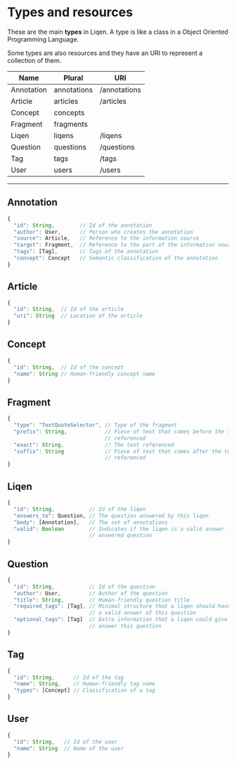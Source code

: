 # Types and resources

These are the main **types** in Liqen. A type is like a class in a Object Oriented Programming Language.

Some types are also resources and they have an URI to represent a collection of them.

Name       | Plural       | URI
-----------|--------------|--------
Annotation | annotations  | /annotations
Article    | articles     | /articles
Concept    | concepts     |
Fragment   | fragments    |
Liqen      | liqens       | /liqens
Question   | questions    | /questions
Tag        | tags         | /tags
User       | users        | /users

---

## Annotation

```js
{
  "id": String,        // Id of the annotation
  "author": User,      // Person who creates the annotation
  "source": Article,   // Reference to the information source
  "target": Fragment,  // Reference to the part of the information source
  "tags": [Tag],       // Tags of the annotation
  "concept": Concept   // Semantic classification of the annotation
}
```

## Article

```js
{
  "id": String,  // Id of the article
  "uri": String  // Location of the article
}
```

## Concept

```js
{
  "id": String,  // Id of the concept
  "name": String // Human-friendly concept name
}
```

## Fragment

```js
{
  "type": "TextQuoteSelector", // Type of the fragment
  "prefix": String,            // Piece of text that comes before the text
                               // referenced
  "exact": String,             // The text referenced
  "suffix": String             // Piece of text that comes after the text
                               // referenced
}
```

## Liqen

```js
{
  "id": String,           // Id of the liqen
  "answers_to": Question, // The question answered by this liqen
  "body": [Annotation],   // The set of annotations
  "valid": Boolean        // Indicates if the liqen is a valid answer for the 
                          // answered question
}
```

## Question

```js
{
  "id": String,           // Id of the question
  "author": User,         // Author of the question
  "title": String,        // Human-friendly question title
  "required_tags": [Tag], // Minimal structure that a liqen should have to be 
                          // a valid answer of this question
  "optional_tags": [Tag]  // Extra information that a liqen could give to 
                          // answer this question
}
```

## Tag

```js
{
  "id": String,      // Id of the tag
  "name": String,    // Human-friendly tag name
  "types": [Concept] // Classification of a tag
}
```

## User

```js
{
  "id": String,   // Id of the user
  "name": String  // Name of the user
}
```



